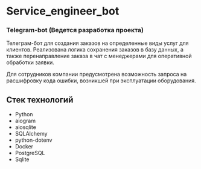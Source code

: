 # Service_engineer_bot

### Telegram-bot (Ведется разработка проекта)

Телеграм-бот для создания заказов на определенные виды услуг для клиентов.
Реализована логика сохранения заказов в базу данных,
а также перенаправление заказа в чат с менеджерами для оперативной обработки заявки.

Для сотрудников компании предусмотрена возможность запроса на расшифровку кода ошибки, возникшей при эксплуатации оборудования.

## Стек технологий

- Python
- aiogram
- aiosqlite
- SQLAlchemy
- python-dotenv
- Docker
- PostgreSQL
- Sqlite

